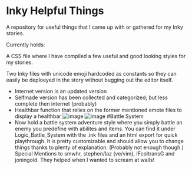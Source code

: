 # Inky Helpful Things
A repository for useful things that I came up with or gathered for my Inky stories.

Currently holds:

A CSS file where I have compiled a few useful and good looking styles for my stories.

Two Inky files with unicode emoji hardcoded as constants so they can easily be deploeyed in the story without bugging out the editor itself.

* Internet version is an updated version
* Selfmade version has been collected and categorized; but less complete then internet (probably)
* Healthbar function that relies on the former mentioned emote files to display a healthbar
![image](https://github.com/Treraer/inky-helpful-things/assets/55573159/af236172-ed0a-4dc3-9ad1-001cd1285973)
![image](https://github.com/Treraer/inky-helpful-things/assets/55573159/01c2b48e-79ef-485d-9da0-15005e866659)
#Battle System
* Now hold a battle system adventure style where you simply battle an enemy you predefine with abilites and items. You can find it under Logic_Battle_System with the .ink files and an html export for quick playthrough. It is pretty customizable and should allow you to change things thanks to plenty of explanation. (Probably not enough though.)
  Special Mentions to smwhr, stephen/laz (ve/vim), IFcoltransG and joningold. They helped when I wanted to scream at walls!
